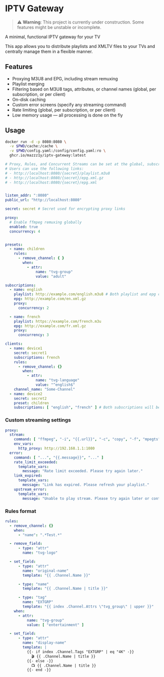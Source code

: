 # IPTV Gateway

> ⚠️ **Warning**: This project is currently under construction. Some features might be unstable or incomplete.

A minimal, functional IPTV gateway for your TV

This app allows you to distribute playlists and XMLTV files to your TVs and centrally manage them in a flexible manner.

## Features

- Proxying M3U8 and EPG, including stream remuxing
- Playlist merging
- Filtering based on M3U8 tags, attributes, or channel names (global, per subscription, or per client)
- On-disk caching
- Custom error screens (specify any streaming command)
- Rate limiting (global, per subscription, or per client)
- Low memory usage — all processing is done on the fly

## Usage

```bash
docker run -d -p 8080:8080 \
  -v $PWD/cache:/cache \
  -v $PWD/config.yaml:/config/config.yaml:ro \
  ghcr.io/mazzz1y/iptv-gateway:latest
```

```yaml
# Proxy, Rules, and Concurrent Streams can be set at the global, subscription, or user level.
# Users can use the following links:
# - http://localhost:8080/{secret}/playlist.m3u8
# - http://localhost:8080/{secret}/epg.xml.gz
# - http://localhost:8080/{secret}/epg.xml


listen_addr: ":8080"
public_url: "http://localhost:8080"

secret: secret # Secret used for encrypting proxy links

proxy:
  # Enable ffmpeg remuxing globally
  enabled: true
  concurrency: 4


presets:
  - name: children
    rules:
      - remove_channel: { }
        when:
          - attr:
              name: "tvg-group"
              value: "adult"

subscriptions:
  - name: english
    playlist: http://example.com/english.m3u8 # Both playlist and epg can be arrays of links; they will be merged
    epg: http://example.com/en.xml.gz
    proxy:
      concurrency: 2

  - name: french
    playlist: https://example.com/french.m3u
    epg: http://example.com/fr.xml.gz
    proxy:
      concurrency: 3

clients:
  - name: device1
    secret: secret1
    subscriptions: french
    rules:
      - remove_channel: {}
        when:
          - attr:
              name: "tvg-language"
              value: "^english$"
    channel_name: "Some-Channel"
  - name: device2
    secret: secret2
    preset: children
    subscriptions: [ "english", "french" ] # Both subscriptions will be merged
```

### Custom streaming settings

```yaml
proxy:
  stream:
    command: [ "ffmpeg", "-i", "{{.url}}", "-c", "copy", "-f", "mpegts", "pipe:1" ]
    env_vars:
      http_proxy: http://192.168.1.1:1080
  error:
    command: [ "...", "{{.message}}", "..." ]
    rate_limit_exceeded:
      template_vars:
        message: "Rate limit exceeded. Please try again later."
    link_expired:
      template_vars:
        message: "Link has expired. Please refresh your playlist."
    upstream_error:
      template_vars:
        message: "Unable to play stream. Please try again later or contact administrator."
```

### Rules format

```yaml
rules:
  - remove_channel: {}
    when:
      - "name": ".*Test.*"

  - remove_field:
      - type: "attr"
        name: "tvg-logo"

  - set_field:
      - type: "attr"
        name: "original-name"
        template: "{{ .Channel.Name }}"

      - type: "name"
        template: "{{ .Channel.Name | title }}"

      - type: "tag"
        name: "EXTGRP"
        template: "{{ index .Channel.Attrs \"tvg_group\" | upper }}"
    when:
      - attr:
          name: "tvg-group"
          value: [ "entertainment" ]

  - set_field:
      - type: "attr"
        name: "display-name"
        template: |
          {{- if index .Channel.Tags "EXTGRP" | eq "4K" -}}
            🎬 {{ .Channel.Name | title }}
          {{- else -}}
            📺 {{ .Channel.Name | title }}
          {{- end -}}

```